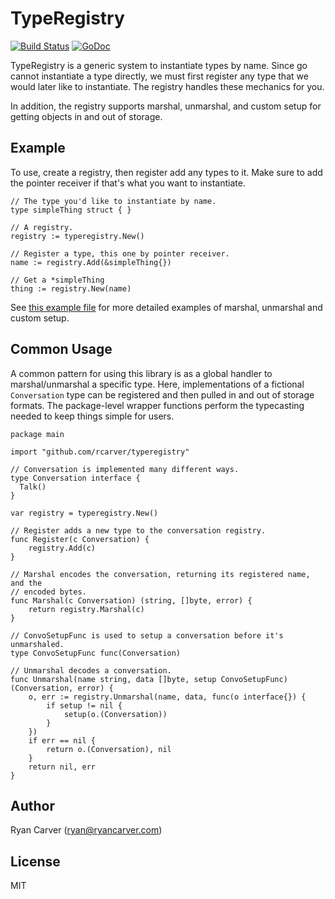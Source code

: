 # TypeRegistry

[![Build Status](https://travis-ci.org/rcarver/typeregistry.svg)](https://travis-ci.org/rcarver/typeregistry)
[![GoDoc](https://godoc.org/github.com/rcarver/typeregistry?status.svg)](https://godoc.org/github.com/rcarver/typeregistry)

TypeRegistry is a generic system to instantiate types by name. Since go cannot
instantiate a type directly, we must first register any type that we would
later like to instantiate. The registry handles these mechanics for you.

In addition, the registry supports marshal, unmarshal, and custom setup for
getting objects in and out of storage.

## Example


To use, create a registry, then register add any types to it. Make sure to add
the pointer receiver if that's what you want to instantiate.

```golang
// The type you'd like to instantiate by name.
type simpleThing struct { }

// A registry.
registry := typeregistry.New()

// Register a type, this one by pointer receiver.
name := registry.Add(&simpleThing{})

// Get a *simpleThing
thing := registry.New(name)
```

See [this example file](example_unmarshal_test.go) for more detailed examples of marshal, unmarshal and custom setup.

## Common Usage

A common pattern for using this library is as a global handler to marshal/unmarshal a specific type. Here, implementations of a fictional `Conversation` type can be registered and then pulled in and out of storage formats. The package-level wrapper functions perform the typecasting needed to keep things simple for users.

```golang
package main

import "github.com/rcarver/typeregistry"

// Conversation is implemented many different ways.
type Conversation interface {
  Talk()
}

var registry = typeregistry.New()

// Register adds a new type to the conversation registry.
func Register(c Conversation) {
	registry.Add(c)
}

// Marshal encodes the conversation, returning its registered name, and the
// encoded bytes.
func Marshal(c Conversation) (string, []byte, error) {
	return registry.Marshal(c)
}

// ConvoSetupFunc is used to setup a conversation before it's unmarshaled.
type ConvoSetupFunc func(Conversation)

// Unmarshal decodes a conversation.
func Unmarshal(name string, data []byte, setup ConvoSetupFunc) (Conversation, error) {
	o, err := registry.Unmarshal(name, data, func(o interface{}) {
		if setup != nil {
			setup(o.(Conversation))
		}
	})
	if err == nil {
		return o.(Conversation), nil
	}
	return nil, err
}
```

## Author

Ryan Carver (ryan@ryancarver.com)

## License

MIT
